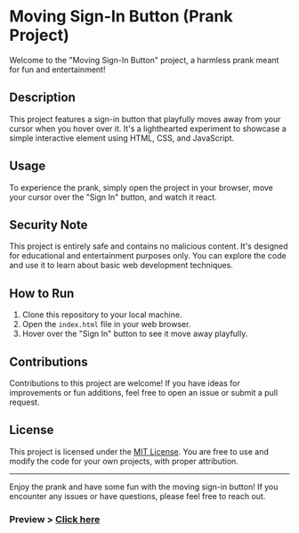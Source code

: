 # Moving Sign-In Button (Prank Project)

Welcome to the "Moving Sign-In Button" project, a harmless prank meant for fun and entertainment!

## Description

This project features a sign-in button that playfully moves away from your cursor when you hover over it. It's a lighthearted experiment to showcase a simple interactive element using HTML, CSS, and JavaScript.

## Usage

To experience the prank, simply open the project in your browser, move your cursor over the "Sign In" button, and watch it react.

## Security Note

This project is entirely safe and contains no malicious content. It's designed for educational and entertainment purposes only. You can explore the code and use it to learn about basic web development techniques.

## How to Run

1. Clone this repository to your local machine.
2. Open the `index.html` file in your web browser.
3. Hover over the "Sign In" button to see it move away playfully.

## Contributions

Contributions to this project are welcome! If you have ideas for improvements or fun additions, feel free to open an issue or submit a pull request.

## License

This project is licensed under the [MIT License](LICENSE). You are free to use and modify the code for your own projects, with proper attribution.

---

Enjoy the prank and have some fun with the moving sign-in button! If you encounter any issues or have questions, please feel free to reach out.

### Preview > [Click here](https://button-will-move.netlify.app)
